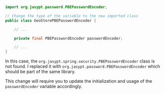 ```java
import org.jasypt.password.PBEPasswordEncoder;

// Change the type of the variable to the new imported class
public class GeoStorePBEPasswordEncoder {

    // ...

    private final PBEPasswordEncoder passwordEncoder;

    // ...
}
```

In this case, the `org.jasypt.spring.security.PBEPasswordEncoder` class is not found. I replaced it with `org.jasypt.password.PBEPasswordEncoder` which should be part of the same library.

This change will require you to update the initialization and usage of the `passwordEncoder` variable accordingly.
